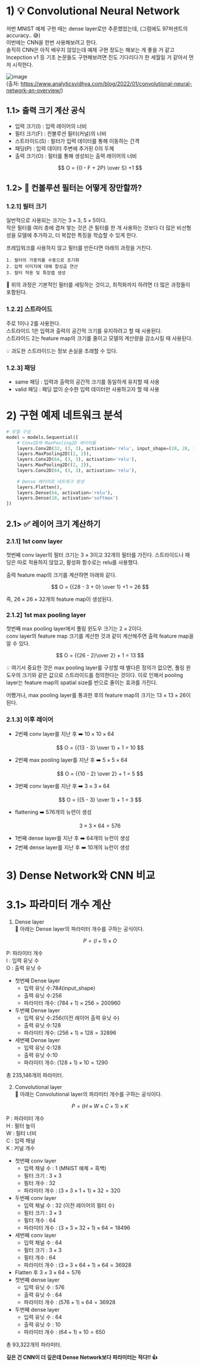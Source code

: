 # 1) 💡 Convolutional Neural Network
저번 MNIST 예제 구현 때는 dense layer로만 추론했었는데, (그럼에도 97퍼센트의 accuracy.. 😅)  
이번에는 CNN을 한번 사용해보려고 한다.  
솔직히 CNN은 아직 배우지 않았는데 예제 구현 정도는 해보는 게 좋을 거 같고 Incepction v1 등 기초 논문들도 구현해보려면 진도 기다리다가 한 세월일 거 같아서 먼저 시작한다.  

![image](https://github.com/dpcivl/playground/assets/95332280/7fdab492-dd1e-4123-8786-f08b7b1b4be2)  
(출처: https://www.analyticsvidhya.com/blog/2022/01/convolutional-neural-network-an-overview/)

## 1.1> 출력 크기 계산 공식
- 입력 크기(I) : 입력 레이어의 너비
- 필터 크기(F) : 컨볼루션 필터(커널)의 너비
- 스트라이드(S) : 필터가 입력 데이터를 통해 이동하는 간격
- 패딩(P) : 입력 데이터 주변에 추가된 0의 두께
- 출력 크기(O) : 필터를 통해 생성되는 출력 레이어의 너비

$$
O = {{I - F + 2P} \over S} +1
$$  

## 1.2> 🤔 컨볼루션 필터는 어떻게 장만할까?
### 1.2.1] 필터 크기
일반적으로 사용되는 크기는 $3\times3$, $5\times5$이다.  
작은 필터를 여러 층에 겹쳐 쌓는 것은 큰 필터를 한 개 사용하는 것보다 더 많은 비선형성을 모델에 추가하고, 더 복잡한 특징을 학습할 수 있게 한다.  

프레임워크를 사용하지 않고 필터를 만든다면 아래의 과정을 거친다.  
```
1. 필터의 가중치를 수동으로 초기화
2. 입력 이미지에 대해 합성곱 연산
3. 필터 적용 및 특징맵 생성
```
🔼 위의 과정은 기본적인 필터를 세팅하는 것이고, 최적화까지 하려면 더 많은 과정들이 포함된다.  

### 1.2.2] 스트라이드
주로 1이나 2를 사용한다.  
스트라이드 1은 입력과 출력의 공간적 크기를 유지하려고 할 때 사용된다.  
스트라이드 2는 feature map의 크기를 줄이고 모델의 계산량을 감소시킬 때 사용된다.  

💡 과도한 스트라이드는 정보 손실을 초래할 수 있다.  

### 1.2.3] 패딩
- same 패딩 : 입력과 출력의 공간적 크기를 동일하게 유지할 때 사용
- valid 패딩 : 패딩 없이 순수한 입력 데이터만 사용하고자 할 때 사용

# 2) 구현 예제 네트워크 분석
```python
# 모델 구성
model = models.Sequential([
    # Conv2D와 MaxPooling2D 레이어들
    layers.Conv2D(32, (3, 3), activation='relu', input_shape=(28, 28, 1)),
    layers.MaxPooling2D((2, 2)),
    layers.Conv2D(64, (3, 3), activation='relu'),
    layers.MaxPooling2D((2, 2)),
    layers.Conv2D(64, (3, 3), activation='relu'),
    
    # Dense 레이어로 네트워크 완성
    layers.Flatten(),
    layers.Dense(64, activation='relu'),
    layers.Dense(10, activation='softmax')
])
```
## 2.1> ✅ 레이어 크기 계산하기
### 2.1.1] 1st conv layer
첫번째 conv layer의 필터 크기는 $3\times3$이고 32개의 필터를 가진다. 스트라이드나 패딩은 따로 적용하지 않았고, 활성화 함수로는 relu를 사용했다.  

출력 feature map의 크기를 계산하면 아래와 같다.  

$$
O = {{28 - 3 + 0} \over 1} +1 = 26
$$

즉, $26\times26\times32$개의 feature map이 생성된다.  

### 2.1.2] 1st max pooling layer
첫번째 max pooling layer에서 풀링 윈도우 크기는 $2\times2$이다.  
conv layer의 feature map 크기를 계산한 것과 같이 계산해주면 출력 feature map을 알 수 있다.  

$$
O = {{26 - 2}\over 2} + 1 = 13
$$

💡 여기서 중요한 것은 max pooling layer를 구성할 때 별다른 정의가 없으면, 풀링 윈도우의 크기와 같은 값으로 스트라이드를 정의한다는 것이다. 이로 인해서 pooling layer는 feature map의 spatial size를 반으로 줄이는 효과를 가진다.  

어쨌거나, max pooling layer를 통과한 후의 feature map의 크기는 $13\times13\times26$이 된다.  

### 2.1.3] 이후 레이어
- 2번째 conv layer를 지난 후 ➡️ $10 \times 10 \times 64$

$$
O = {{13 - 3} \over 1} + 1 = 10
$$

- 2번째 max pooling layer를 지난 후 ➡️ $5 \times 5 \times 64$

$$
O = {{10 - 2} \over 2} + 1 = 5
$$

- 3번째 conv layer를 지난 후 ➡️ $3 \times 3 \times 64$
  
$$
O = {{5 - 3} \over 1} + 1 = 3
$$

- flattening ➡️ 576개의 뉴런이 생성
  
$$
3 \times 3 \times 64 = 576
$$

- 1번째 dense layer를 지난 후 ➡️ 64개의 뉴런이 생성
- 2번째 dense layer를 지난 후 ➡️ 10개의 뉴런이 생성

# 3) Dense Network와 CNN 비교
# 3.1> 파라미터 개수 계산
1. Dense layer  
🔽 아래는 Dense layer의 파라미터 개수를 구하는 공식이다.

$$
P = (I + 1) \times O
$$

P: 파라미터 개수  
I : 입력 유닛 수  
O : 출력 유닛 수  

- 첫번째 Dense layer
  - 입력 유닛 수:784(input_shape)
  - 출력 유닛 수:256
  - 파라미터 개수: $(784+1) \times 256=200960$
- 두번째 Dense layer
  - 입력 유닛 수:256(이전 레이어 출력 유닛 수)
  - 출력 유닛 수:128
  - 파라미터 개수: $(256+1) \times 128 = 32896$
- 세번째 Dense layer
  - 입력 유닛 수:128
  - 출력 유닛 수:10
  - 파라미터 개수: $(128+1) \times 10 = 1290$

총 235,146개의 파라미터.  

2. Convolutional layer  
🔽 아래는 Convolutional layer의 파라미터 개수를 구하는 공식이다.

$$
P = (H \times W \times C + 1) \times K
$$

P : 파라미터 개수  
H : 필터 높이  
W : 필터 너비  
C : 입력 채널  
K : 커널 개수  

- 첫번째 conv layer
  - 입력 채널 수 : $1$ (MNIST 예제 = 흑백)
  - 필터 크기 : $3 \times 3$
  - 필터 개수 : $32$
  - 파라미터 개수 : $(3\times3\times1+1)\times32=320$
- 두번째 conv layer
  - 입력 채널 수 : $32$ (이전 레이어의 필터 수)
  - 필터 크기 : $3\times 3$
  - 필터 개수 : $64$
  - 파라미터 개수 : $(3\times3\times32+1)\times64=18496$
- 세번째 conv layer
  - 입력 채널 수 : $64$
  - 필터 크기 : $3\times3$
  - 필터 개수 : $64$
  - 파라미터 개수 : $(3\times3\times64+1)\times64=36928$
- Flatten 후 $3\times3\times64=576$
- 첫번째 dense layer
  - 입력 유닛 수 : 576
  - 출력 유닛 수 : 64
  - 파라미터 개수 : $(576+1) \times 64=36928$
- 두번째 dense layer
  - 입력 유닛 수 : 64
  - 출력 유닛 수 : 10
  - 파라미터 개수 : $(64+1) \times 10 = 650$

총 93,322개의 파라미터.

**깊은 건 CNN이 더 깊은데 Dense Network보다 파라미터는 적다!! 👍**  

